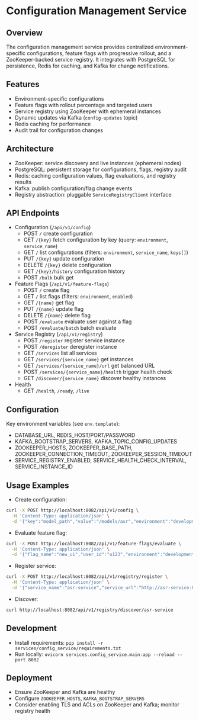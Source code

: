 # Configuration Management Service

## Overview
The configuration management service provides centralized environment-specific configurations, feature flags with progressive rollout, and a ZooKeeper-backed service registry. It integrates with PostgreSQL for persistence, Redis for caching, and Kafka for change notifications.

## Features
- Environment-specific configurations
- Feature flags with rollout percentage and targeted users
- Service registry using ZooKeeper with ephemeral instances
- Dynamic updates via Kafka (`config-updates` topic)
- Redis caching for performance
- Audit trail for configuration changes

## Architecture
- ZooKeeper: service discovery and live instances (ephemeral nodes)
- PostgreSQL: persistent storage for configurations, flags, registry audit
- Redis: caching configuration values, flag evaluations, and registry results
- Kafka: publish configuration/flag change events
- Registry abstraction: pluggable `ServiceRegistryClient` interface

## API Endpoints
- Configuration (`/api/v1/config`)
  - POST `/` create configuration
  - GET `/{key}` fetch configuration by key (query: `environment`, `service_name`)
  - GET `/` list configurations (filters: `environment`, `service_name`, `keys[]`)
  - PUT `/{key}` update configuration
  - DELETE `/{key}` delete configuration
  - GET `/{key}/history` configuration history
  - POST `/bulk` bulk get
- Feature Flags (`/api/v1/feature-flags`)
  - POST `/` create flag
  - GET `/` list flags (filters: `environment`, `enabled`)
  - GET `/{name}` get flag
  - PUT `/{name}` update flag
  - DELETE `/{name}` delete flag
  - POST `/evaluate` evaluate user against a flag
  - POST `/evaluate/batch` batch evaluate
- Service Registry (`/api/v1/registry`)
  - POST `/register` register service instance
  - POST `/deregister` deregister instance
  - GET `/services` list all services
  - GET `/services/{service_name}` get instances
  - GET `/services/{service_name}/url` get balanced URL
  - POST `/services/{service_name}/health` trigger health check
  - GET `/discover/{service_name}` discover healthy instances
- Health
  - GET `/health`, `/ready`, `/live`

## Configuration
Key environment variables (see `env.template`):
- DATABASE_URL, REDIS_HOST/PORT/PASSWORD
- KAFKA_BOOTSTRAP_SERVERS, KAFKA_TOPIC_CONFIG_UPDATES
- ZOOKEEPER_HOSTS, ZOOKEEPER_BASE_PATH, ZOOKEEPER_CONNECTION_TIMEOUT, ZOOKEEPER_SESSION_TIMEOUT
- SERVICE_REGISTRY_ENABLED, SERVICE_HEALTH_CHECK_INTERVAL, SERVICE_INSTANCE_ID

## Usage Examples
- Create configuration:
```bash
curl -X POST http://localhost:8082/api/v1/config \
  -H 'Content-Type: application/json' \
  -d '{"key":"model_path","value":"/models/asr","environment":"development","service_name":"asr-service"}'
```
- Evaluate feature flag:
```bash
curl -X POST http://localhost:8082/api/v1/feature-flags/evaluate \
  -H 'Content-Type: application/json' \
  -d '{"flag_name":"new_ui","user_id":"u123","environment":"development"}'
```
- Register service:
```bash
curl -X POST http://localhost:8082/api/v1/registry/register \
  -H 'Content-Type: application/json' \
  -d '{"service_name":"asr-service","service_url":"http://asr-service:8087","health_check_url":"http://asr-service:8087/health"}'
```
- Discover:
```bash
curl http://localhost:8082/api/v1/registry/discover/asr-service
```

## Development
- Install requirements: `pip install -r services/config_service/requirements.txt`
- Run locally: `uvicorn services.config_service.main:app --reload --port 8082`

## Deployment
- Ensure ZooKeeper and Kafka are healthy
- Configure `ZOOKEEPER_HOSTS`, `KAFKA_BOOTSTRAP_SERVERS`
- Consider enabling TLS and ACLs on ZooKeeper and Kafka; monitor registry health
